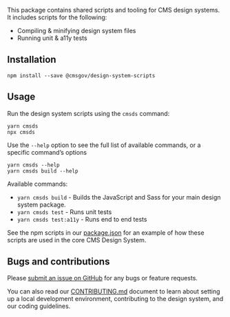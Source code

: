 This package contains shared scripts and tooling for CMS design systems. It includes scripts for the following:

- Compiling & minifying design system files
- Running unit & a11y tests

## Installation

```
npm install --save @cmsgov/design-system-scripts
```

## Usage

Run the design system scripts using the `cmsds` command:

```
yarn cmsds
npx cmsds
```

Use the `--help` option to see the full list of available commands, or a specific command’s options

```
yarn cmsds --help
yarn cmsds build --help
```

Available commands:

- `yarn cmsds build` - Builds the JavaScript and Sass for your main design system package.
- `yarn cmsds test` - Runs unit tests
- `yarn cmsds test:a11y` - Runs end to end tests

See the npm scripts in our [package.json](https://github.com/CMSgov/design-system/blob/main/package.json) for an example of how these scripts are used in the core CMS Design System.

## Bugs and contributions

Please [submit an issue on GitHub](https://github.com/CMSgov/design-system) for any bugs or feature requests.

You can also read our [CONTRIBUTING.md](https://github.com/CMSgov/design-system/blob/main/CONTRIBUTING.md) document to learn about setting up a local development environment, contributing to the design system, and our coding guidelines.
